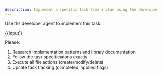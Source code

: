 ```yaml
---
description: Implement a specific task from a plan using the developer agent
---
```


Use the developer agent to implement this task:

{{input}}

Please:
1. Research implementation patterns and library documentation
2. Follow the task specifications exactly
3. Execute all file actions (create/modify/delete)
4. Update task tracking (completed, applied flags)